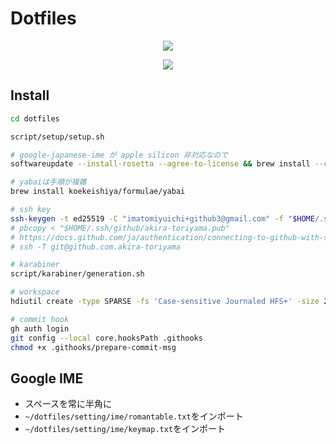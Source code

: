 # Dotfiles

<p align="center">
  <a href="https://github.com/akira-toriyama/dotfiles">
    <img src="https://user-images.githubusercontent.com/92862731/166393194-1c4a4338-ae35-4dee-bd0f-7fce2f7f01dd.png"/>
  </a>
</p>

<p align="center">
  <a href="https://github.com/akira-toriyama/dotfiles/actions/workflows/macos.yml">
    <img src="https://github.com/akira-toriyama/dotfiles/actions/workflows/macos.yml/badge.svg"/>
  </a>
</p>

## Install

```bash
cd dotfiles

script/setup/setup.sh

# google-japanese-ime が apple silicon 非対応なので
softwareupdate --install-rosetta --agree-to-license && brew install --cask google-japanese-ime

# yabaiは手順が複雑
brew install koekeishiya/formulae/yabai

# ssh key
ssh-keygen -t ed25519 -C "imatomiyuichi+github3@gmail.com" -f "$HOME/.ssh/github/akira-toriyama"
# pbcopy < "$HOME/.ssh/github/akira-toriyama.pub"
# https://docs.github.com/ja/authentication/connecting-to-github-with-ssh/adding-a-new-ssh-key-to-your-github-account
# ssh -T git@github.com.akira-toriyama

# karabiner
script/karabiner/generation.sh

# workspace
hdiutil create -type SPARSE -fs 'Case-sensitive Journaled HFS+' -size 256g -volname workspace ~/Documents/workspace.dmg.sparseimage

# commit hook
gh auth login
git config --local core.hooksPath .githooks
chmod +x .githooks/prepare-commit-msg
```

## Google IME

- スペースを常に半角に
- `~/dotfiles/setting/ime/romantable.txt`をインポート
- `~/dotfiles/setting/ime/keymap.txt`をインポート
